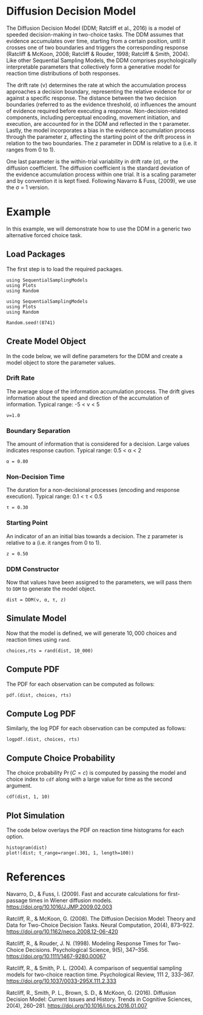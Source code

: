 # Diffusion Decision Model

The Diffusion Decision Model (DDM; Ratcliff et al., 2016) is a model of speeded decision-making in two-choice tasks. The DDM assumes that evidence accumulates over time, starting from a certain position, until it crosses one of two boundaries and triggers the corresponding response (Ratcliff & McKoon, 2008; Ratcliff & Rouder, 1998; Ratcliff & Smith, 2004). Like other Sequential Sampling Models, the DDM comprises psychologically interpretable parameters that collectively form a generative model for reaction time distributions of both responses.

The drift rate (ν) determines the rate at which the accumulation process approaches a decision boundary, representing the relative evidence for or against a specific response. The distance between the two decision boundaries (referred to as the evidence threshold, α) influences the amount of evidence required before executing a response. Non-decision-related components, including perceptual encoding, movement initiation, and execution, are accounted for in the DDM and reflected in the τ parameter. Lastly, the model incorporates a bias in the evidence accumulation process through the parameter z, affecting the starting point of the drift process in relation to the two boundaries. The z parameter in DDM is relative to a (i.e. it ranges from 0 to 1).

One last parameter is the within-trial variability in drift rate (σ), or the diffusion coefficient. The diffusion coefficient is the standard deviation of the evidence accumulation process within one trial. It is a scaling parameter and by convention it is kept fixed. Following Navarro & Fuss, (2009), we use the σ = 1 version.

# Example
In this example, we will demonstrate how to use the DDM in a generic two alternative forced choice task.

## Load Packages
The first step is to load the required packages.

```@setup DDM
using SequentialSamplingModels
using Plots 
using Random
```

```@example DDM
using SequentialSamplingModels
using Plots 
using Random

Random.seed!(8741)
```

## Create Model Object
In the code below, we will define parameters for the DDM and create a model object to store the parameter values. 

### Drift Rate

The average slope of the information accumulation process. The drift gives information about the speed and direction of the accumulation of information. Typical range: -5 < ν < 5

```@example DDM
ν=1.0
```

### Boundary Separation

The amount of information that is considered for a decision. Large values indicates response caution. Typical range: 0.5 < α < 2

```@example DDM 
α = 0.80
```

### Non-Decision Time

The duration for a non-decisional processes (encoding and response execution). Typical range: 0.1 < τ < 0.5 

```@example DDM 
τ = 0.30
```

### Starting Point

An indicator of an an initial bias towards a decision. The z parameter is relative to a (i.e. it ranges from 0 to 1).

```@example DDM 
z = 0.50
```

### DDM Constructor 

Now that values have been assigned to the parameters, we will pass them to `DDM` to generate the model object.

```@example DDM 
dist = DDM(ν, α, τ, z)
```

## Simulate Model

Now that the model is defined, we will generate $10,000$ choices and reaction times using `rand`. 

 ```@example DDM 
 choices,rts = rand(dist, 10_000)
```

## Compute PDF
The PDF for each observation can be computed as follows:

 ```@example DDM 
pdf.(dist, choices, rts)
```
## Compute Log PDF
Similarly, the log PDF for each observation can be computed as follows:

 ```@example DDM 
logpdf.(dist, choices, rts)
```

## Compute Choice Probability
The choice probability $\Pr(C=c)$ is computed by passing the model and choice index to `cdf` along with a large value for time as the second argument.
 ```@example DDM 
cdf(dist, 1, 10)
```

## Plot Simulation
The code below overlays the PDF on reaction time histograms for each option.

 ```@example DDM 
histogram(dist)
plot!(dist; t_range=range(.301, 1, length=100))
```

# References

Navarro, D., & Fuss, I. (2009). Fast and accurate calculations for first-passage times in Wiener diffusion models. https://doi.org/10.1016/J.JMP.2009.02.003

Ratcliff, R., & McKoon, G. (2008). The Diffusion Decision Model: Theory and Data for Two-Choice Decision Tasks. Neural Computation, 20(4), 873–922. https://doi.org/10.1162/neco.2008.12-06-420

Ratcliff, R., & Rouder, J. N. (1998). Modeling Response Times for Two-Choice Decisions. Psychological Science, 9(5), 347–356. https://doi.org/10.1111/1467-9280.00067

Ratcliff, R., & Smith, P. L. (2004). A comparison of sequential sampling models for two-choice reaction time. Psychological Review, 111 2, 333–367. https://doi.org/10.1037/0033-295X.111.2.333

Ratcliff, R., Smith, P. L., Brown, S. D., & McKoon, G. (2016). Diffusion Decision Model: Current Issues and History. Trends in Cognitive Sciences, 20(4), 260–281. https://doi.org/10.1016/j.tics.2016.01.007
